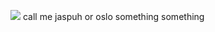 ![](https://media.discordapp.net/attachments/1076549645519552552/1412066073439633552/Untitled873_20250901142523.png?ex=68b6f082&is=68b59f02&hm=087e0c8c80a221a6269648d21cfa0b50c8eda9d901e81236a76ed52969bd7f54&=&format=webp&quality=lossless)
call me jaspuh or oslo something something
